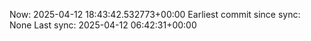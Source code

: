 Now: 2025-04-12 18:43:42.532773+00:00 Earliest commit since sync: None Last sync: 2025-04-12 06:42:31+00:00
